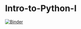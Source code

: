 # Intro-to-Python-I
[![Binder](https://mybinder.org/badge_logo.svg)](https://mybinder.org/v2/gh/cra-international/Intro-to-Python-I/master)
